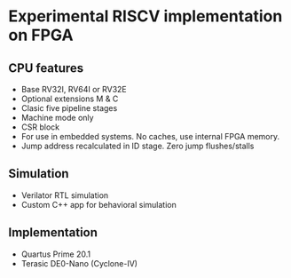 # Experimental RISCV implementation on FPGA

## CPU features
- Base RV32I, RV64I or RV32E
- Optional extensions M & C
- Clasic five pipeline stages
- Machine mode only
- CSR block
- For use in embedded systems. No caches, use internal FPGA memory.
- Jump address recalculated in ID stage. Zero jump flushes/stalls

## Simulation
- Verilator RTL simulation
- Custom C++ app for behavioral simulation

## Implementation
- Quartus Prime 20.1
- Terasic DE0-Nano (Cyclone-IV)
